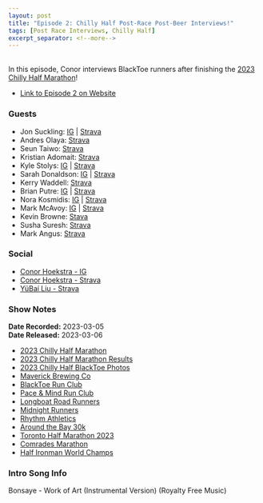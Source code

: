 ```yaml
---
layout: post
title: "Episode 2: Chilly Half Post-Race Post-Beer Interviews!"
tags: [Post Race Interviews, Chilly Half]
excerpt_separator: <!--more-->
---
```


<div id="buzzsprout-player-12387363"></div><script src="https://www.buzzsprout.com/2138032/12387363-episode-2-chilly-half-post-race-post-beer-interviews.js?container_id=buzzsprout-player-12387363&player=small" type="text/javascript" charset="utf-8"></script>

<br>In this episode, Conor interviews BlackToe runners after finishing the [2023 Chilly Half Marathon](https://raceroster.com/events/2023/56685/2023-chilly-half-marathon)!
 
<!--more-->

* [Link to Episode 2 on Website](https://runforthefunofit.com/2023/03/06/Episode-2.html)

### Guests

* Jon Suckling: [IG](https://www.instagram.com/jon.suckling/) \| [Strava](https://www.strava.com/athletes/22164367)
* Andres Olaya: [Strava](https://www.strava.com/athletes/60813676)
* Seun Taiwo: [Strava](https://www.strava.com/athletes/61941932)
* Kristian Adomait: [Strava](https://www.strava.com/athletes/67630558?oq=krist)
* Kyle Stolys: [IG](https://www.instagram.com/kylestolys/) \| [Strava](https://www.strava.com/athletes/15060173?oq=kyle%20stol)
* Sarah Donaldson: [IG](https://www.instagram.com/sadonaldson/) \| [Strava](https://www.strava.com/athletes/31687464?oq=sara)
* Kerry Waddell: [Strava](https://www.strava.com/athletes/36949329)
* Brian Putre: [IG](https://www.instagram.com/brianputre/) \| [Strava](https://www.strava.com/athletes/61720093?oq=brian)
* Nora Kosmidis: [IG](https://www.instagram.com/fit.girl.nora/) \| [Strava](https://www.strava.com/athletes/100829403)
* Mark McAvoy: [IG](https://www.instagram.com/mrkmcavoy93/) \| [Strava](https://www.strava.com/athletes/29685149)
* Kevin Browne: [Stava](https://www.strava.com/athletes/110672878)
* Susha Suresh: [Strava](https://www.strava.com/athletes/64248425)
* Mark Angus: [Strava](https://www.strava.com/athletes/25646933?oq=mark%20)

### Social
 
* [Conor Hoekstra - IG](https://www.instagram.com/conorhoekstra/)
* [Conor Hoekstra - Strava](https://www.strava.com/athletes/59373430)
* [YüBaí Liu - Strava](https://www.strava.com/athletes/102365031)

### Show Notes
 
**Date Recorded:** 2023-03-05 <br>
**Date Released:** 2023-03-06

* [2023 Chilly Half Marathon](https://raceroster.com/events/2023/56685/2023-chilly-half-marathon)
* [2023 Chilly Half Marathon Results](https://results.raceroster.com/v2/en-US/results/t6eecgh7bs7ayp3y/results?subEvent=159834)
* [2023 Chilly Half BlackToe Photos](https://miproductions.pixieset.com/chillyhalfmarathon/)
* [Maverick Brewing Co](https://northernmaverick.ca/)
* [BlackToe Run Club](https://www.instagram.com/blacktoerunning)
* [Pace & Mind Run Club](https://www.paceandmind.com/)
* [Longboat Road Runners](https://longboatroadrunners.com/)
* [Midnight Runners](https://www.midnightrunners.com/cities/toronto)
* [Rhythm Athletics](https://rhythmathletics.ca/)
* [Around the Bay 30k](https://bayrace.com/)
* [Toronto Half Marathon 2023](http://www.torontomarathon.com/)
* [Comrades Marathon](https://www.comrades.com/)
* [Half Ironman World Champs](https://www.ironman.com/im703-world-championship)

### Intro Song Info
 
Bonsaye - Work of Art (Instrumental Version) (Royalty Free Music)
